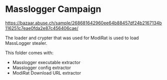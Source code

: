 # Masslogger Campaign

https://bazaar.abuse.ch/sample/268681642960ee64b88457df24b2167134b116251c7eae0fda2e87c456406cae/

The loader and crypter that was used for ModiRat is used to load MassLogger stealer.

This folder comes with:

- Masslogger executable extractor
- Masslogger config extractor
- ModiRat Download URL extractor
